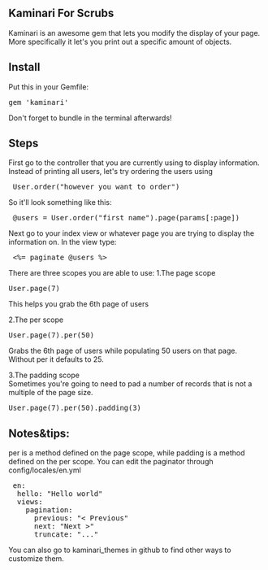 <h2>Kaminari For Scrubs</h2>

Kaminari is an awesome gem that lets you modify the display of your page. More specifically it let's you print out a specific amount of objects. 

<h2>Install</h2>
Put this in your Gemfile:
<pre>gem 'kaminari'</pre>
Don't forget to bundle in the terminal afterwards!

<h2>Steps</h2>
First go to the controller that you are currently using to display information. Instead of printing all users, let's try ordering the users using <pre> User.order("however you want to order") </pre> So it'll look something like this:

<pre> @users = User.order("first_name").page(params[:page])</pre>

Next go to your index view or whatever page you are trying to display the information on. In the view type: 
<pre> <%= paginate @users %> </pre>

There are three scopes you are able to use:
1.The page scope <br>
<pre>User.page(7)</pre>
This helps you grab the 6th page of users

2.The per scope <br>
<pre>User.page(7).per(50)</pre>
Grabs the 6th page of users while populating 50 users on that page. Without per it defaults to 25.

3.The padding scope <br>
Sometimes you're going to need to pad a number of records that is not a multiple of the page size.
<pre>User.page(7).per(50).padding(3)</pre>

<h2>Notes&tips: </h2>
per is a method defined on the page scope, while
padding is a method defined on the per scope.
You can edit the paginator through config/locales/en.yml 
<pre> en:
  hello: "Hello world"
  views:
    pagination:
      previous: "&lt; Previous"
      next: "Next &gt;"
      truncate: "..." </pre>
You can also go to kaminari_themes in github to find other ways to customize them.

